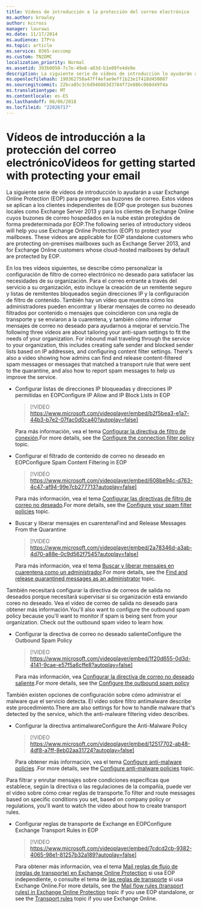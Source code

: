 ```yaml
---
title: Vídeos de introducción a la protección del correo electrónico
ms.author: krowley
author: kccross
manager: laurawi
ms.date: 11/17/2014
ms.audience: ITPro
ms.topic: article
ms.service: O365-seccomp
ms.custom: TN2DMC
localization_priority: Normal
ms.assetid: 393b0050-7c7e-49e6-a03d-b1e09fe4de9e
description: La siguiente serie de vídeos de introducción lo ayudarán a usar Exchange Online Protection (EOP) para proteger sus buzones de correo. Estos vídeos se aplican a los clientes independientes de EOP que protegen sus buzones locales como Exchange Server 2013 y para los clientes de Exchange Online cuyos buzones de correo hospedados en la nube están protegidos de forma predeterminada por EOP.
ms.openlocfilehash: 190362750a47ff4efae9eff1b23e1f418d450087
ms.sourcegitcommit: 22bca85c3c6d946083d3784f72e886c068d49f4a
ms.translationtype: MT
ms.contentlocale: es-ES
ms.lasthandoff: 08/06/2018
ms.locfileid: "22026717"
---
```

# <a name="videos-for-getting-started-with-protecting-your-email"></a><span data-ttu-id="2be14-104">Vídeos de introducción a la protección del correo electrónico</span><span class="sxs-lookup"><span data-stu-id="2be14-104">Videos for getting started with protecting your email</span></span>

<span data-ttu-id="2be14-p102">La siguiente serie de vídeos de introducción lo ayudarán a usar Exchange Online Protection (EOP) para proteger sus buzones de correo. Estos vídeos se aplican a los clientes independientes de EOP que protegen sus buzones locales como Exchange Server 2013 y para los clientes de Exchange Online cuyos buzones de correo hospedados en la nube están protegidos de forma predeterminada por EOP.</span><span class="sxs-lookup"><span data-stu-id="2be14-p102">The following series of introductory videos will help you use Exchange Online Protection (EOP) to protect your mailboxes. These videos are applicable for EOP standalone customers who are protecting on-premises mailboxes such as Exchange Server 2013, and for Exchange Online customers whose cloud-hosted mailboxes by default are protected by EOP.</span></span> 
  
<span data-ttu-id="2be14-p103">En los tres vídeos siguientes, se describe cómo personalizar la configuración de filtro de correo electrónico no deseado para satisfacer las necesidades de su organización. Para el correo entrante a través del servicio a su organización, esto incluye la creación de un remitente seguro y listas de remitentes bloqueados según direcciones IP y la configuración de filtro de contenido. También hay un vídeo que muestra cómo los administradores pueden encontrar y liberar mensajes de correo no deseado filtrados por contenido o mensajes que coincidieron con una regla de transporte y se enviaron a la cuarentena, y también cómo informar mensajes de correo no deseado para ayudarnos a mejorar el servicio.</span><span class="sxs-lookup"><span data-stu-id="2be14-p103">The following three videos are about tailoring your anti-spam settings to fit the needs of your organization. For inbound mail traveling through the service to your organization, this includes creating safe sender and blocked sender lists based on IP addresses, and configuring content filter settings. There's also a video showing how admins can find and release content-filtered spam messages or messages that matched a transport rule that were sent to the quarantine, and also how to report spam messages to help us improve the service.</span></span>
  
- <span data-ttu-id="2be14-110">Configurar listas de direcciones IP bloqueadas y direcciones IP permitidas en EOP</span><span class="sxs-lookup"><span data-stu-id="2be14-110">Configure IP Allow and IP Block Lists in EOP</span></span>
    > [!VIDEO https://www.microsoft.com/videoplayer/embed/b2f5bea3-e1a7-44b3-b7e2-07fac0d0ca40?autoplay=false]
  
    <span data-ttu-id="2be14-111">Para más información, vea el tema [Configurar la directiva de filtro de conexión](configure-the-connection-filter-policy.md).</span><span class="sxs-lookup"><span data-stu-id="2be14-111">For more details, see the [Configure the connection filter policy](configure-the-connection-filter-policy.md) topic.</span></span> 
    
- <span data-ttu-id="2be14-112">Configurar el filtrado de contenido de correo no deseado en EOP</span><span class="sxs-lookup"><span data-stu-id="2be14-112">Configure Spam Content Filtering in EOP</span></span>
    > [!VIDEO https://www.microsoft.com/videoplayer/embed/608be94c-d763-4c47-af94-99e7cb277713?autoplay=false]
  
    <span data-ttu-id="2be14-113">Para más información, vea el tema [Configurar las directivas de filtro de correo no deseado](configure-your-spam-filter-policies.md).</span><span class="sxs-lookup"><span data-stu-id="2be14-113">For more details, see the [Configure your spam filter policies](configure-your-spam-filter-policies.md) topic.</span></span> 
    
- <span data-ttu-id="2be14-114">Buscar y liberar mensajes en cuarentena</span><span class="sxs-lookup"><span data-stu-id="2be14-114">Find and Release Messages From the Quarantine</span></span>
    > [!VIDEO https://www.microsoft.com/videoplayer/embed/2a78346d-a3ab-4d70-a88e-0c9d562f7545?autoplay=false]
  
    <span data-ttu-id="2be14-115">Para más información, vea el tema [Buscar y liberar mensajes en cuarentena como un administrador](find-and-release-quarantined-messages-as-an-administrator.md).</span><span class="sxs-lookup"><span data-stu-id="2be14-115">For more details, see the [Find and release quarantined messages as an administrator](find-and-release-quarantined-messages-as-an-administrator.md) topic.</span></span> 
    
<span data-ttu-id="2be14-p104">También necesitará configurar la directiva de correos de salida no deseados porque necesitará supervisar si su organización está enviando coreo no deseado. Vea el vídeo de correo de salida no deseado para obtener más información.</span><span class="sxs-lookup"><span data-stu-id="2be14-p104">You'll also want to configure the outbound spam policy because you'll want to monitor if spam is being sent from your organization. Check out the outbound spam video to learn how.</span></span>
  
- <span data-ttu-id="2be14-118">Configurar la directiva de correo no deseado saliente</span><span class="sxs-lookup"><span data-stu-id="2be14-118">Configure the Outbound Spam Policy</span></span>
    > [!VIDEO https://www.microsoft.com/videoplayer/embed/1f20d655-0d3d-4141-9cae-e57f5a6cffe8?autoplay=false]
  
    <span data-ttu-id="2be14-119">Para más información, vea [Configurar la directiva de correo no deseado saliente](configure-the-outbound-spam-policy.md).</span><span class="sxs-lookup"><span data-stu-id="2be14-119">For more details, see the [Configure the outbound spam policy](configure-the-outbound-spam-policy.md)</span></span>
    
<span data-ttu-id="2be14-120">También existen opciones de configuración sobre cómo administrar el malware que el servicio detecta. El vídeo sobre filtro antimalware describe este procedimiento.</span><span class="sxs-lookup"><span data-stu-id="2be14-120">There are also settings for how to handle malware that's detected by the service, which the anti-malware filtering video describes.</span></span>
  
- <span data-ttu-id="2be14-121">Configurar la directiva antimalware</span><span class="sxs-lookup"><span data-stu-id="2be14-121">Configure the Anti-Malware Policy</span></span>
    > [!VIDEO https://www.microsoft.com/videoplayer/embed/12517702-ab48-4df8-a7ff-8eb02aa31724?autoplay=false]
  
    <span data-ttu-id="2be14-122">Para obtener más información, vea el tema [Configure anti-malware policies](configure-anti-malware-policies.md) .</span><span class="sxs-lookup"><span data-stu-id="2be14-122">For more details, see the [Configure anti-malware policies](configure-anti-malware-policies.md) topic.</span></span> 
    
<span data-ttu-id="2be14-123">Para filtrar y enrutar mensajes sobre condiciones específicas que establece, según la directiva o las regulaciones de la compañía, puede ver el vídeo sobre cómo crear reglas de transporte.</span><span class="sxs-lookup"><span data-stu-id="2be14-123">To filter and route messages based on specific conditions you set, based on company policy or regulations, you'll want to watch the video about how to create transport rules.</span></span>
  
- <span data-ttu-id="2be14-124">Configurar reglas de transporte de Exchange en EOP</span><span class="sxs-lookup"><span data-stu-id="2be14-124">Configure Exchange Transport Rules in EOP</span></span>
    > [!VIDEO https://www.microsoft.com/videoplayer/embed/7cdcd2cb-9382-4065-98e1-81257b32a189?autoplay=false]
  
    <span data-ttu-id="2be14-125">Para obtener más información, vea el tema [Mail reglas de flujo de (reglas de transporte) en Exchange Online Protection](eop/mail-flow-rules-transport-rules-0.md) si usa EOP independiente, o consulte el tema de [las reglas de transporte](http://technet.microsoft.com/library/743bd525-0ca2-426d-b76c-b4a052bc8886.aspx) si usa Exchange Online.</span><span class="sxs-lookup"><span data-stu-id="2be14-125">For more details, see the [Mail flow rules (transport rules) in Exchange Online Protection](eop/mail-flow-rules-transport-rules-0.md) topic if you use EOP standalone, or see the [Transport rules](http://technet.microsoft.com/library/743bd525-0ca2-426d-b76c-b4a052bc8886.aspx) topic if you use Exchange Online.</span></span> 
    

